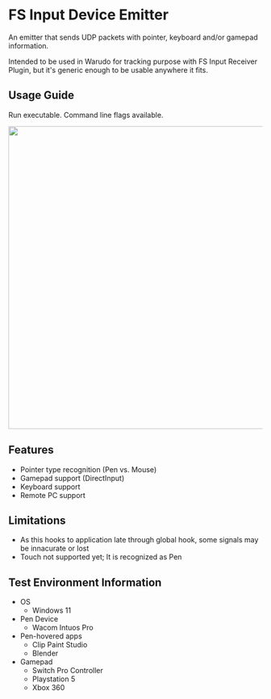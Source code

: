 # FS Input Device Emitter
An emitter that sends UDP packets with pointer, keyboard and/or gamepad information.

Intended to be used in Warudo for tracking purpose with FS Input Receiver Plugin, but it's generic enough to be usable anywhere it fits.

## Usage Guide
Run executable. Command line flags available.

<img src="https://github.com/user-attachments/assets/1cb4f8c0-69ae-442d-9f2a-0814e20c19fc" width="600" />

## Features
* Pointer type recognition (Pen vs. Mouse)
* Gamepad support (DirectInput)
* Keyboard support
* Remote PC support

## Limitations
* As this hooks to application late through global hook, some signals may be innacurate or lost 
* Touch not supported yet; It is recognized as Pen

## Test Environment Information
* OS
  * Windows 11
* Pen Device
  * Wacom Intuos Pro
* Pen-hovered apps
  * Clip Paint Studio
  * Blender
* Gamepad
  * Switch Pro Controller
  * Playstation 5
  * Xbox 360
